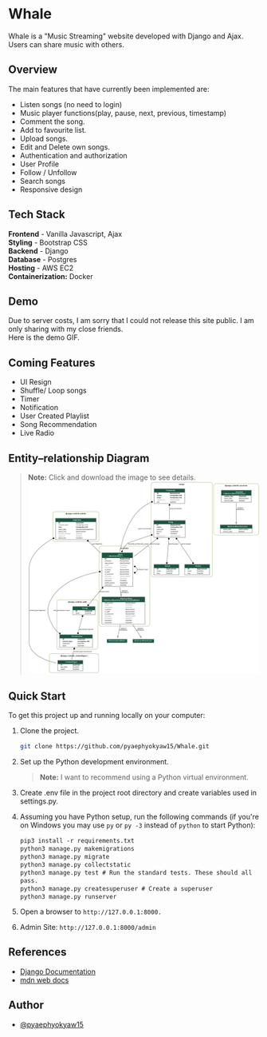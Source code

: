 # Whale
Whale is a "Music Streaming" website developed with Django and Ajax. Users can share music with others.

## Overview
The main features that have currently been implemented are:

* Listen songs (no need to login)
* Music player functions(play, pause, next, previous, timestamp)
* Comment the song.
* Add to favourite list.
* Upload songs.
* Edit and Delete own songs.
* Authentication and authorization
* User Profile
* Follow / Unfollow
* Search songs
* Responsive design

## Tech Stack

**Frontend** - Vanilla Javascript, Ajax   
**Styling** - Bootstrap CSS   
**Backend** - Django    
**Database** - Postgres  
**Hosting** - AWS EC2   
**Containerization:** Docker  

## Demo
Due to server costs, I am sorry that I could not release this site public. I am only sharing with my close friends.  
Here is the demo GIF.


## Coming Features
* UI Resign
* Shuffle/ Loop songs
* Timer
* Notification
* User Created Playlist
* Song Recommendation
* Live Radio

## Entity–relationship Diagram
> **Note:** Click and download the image to see details.
![Entity–relationship model](https://github.com/pyaephyokyaw15/Whale/blob/main/ERD.png)


## Quick Start

To get this project up and running locally on your computer:

1. Clone the project.

   ```bash
   git clone https://github.com/pyaephyokyaw15/Whale.git
   ```
1. Set up the Python development environment.
   > **Note:** I want to recommend using a Python virtual environment.
   
1. Create .env file in the project root directory and create variables used in settings.py.

1. Assuming you have Python setup, run the following commands (if you're on Windows you may use `py` or `py -3` instead of `python` to start Python):
   ```
   pip3 install -r requirements.txt
   python3 manage.py makemigrations
   python3 manage.py migrate
   python3 manage.py collectstatic
   python3 manage.py test # Run the standard tests. These should all pass.
   python3 manage.py createsuperuser # Create a superuser
   python3 manage.py runserver
   ```
1. Open a browser to `http://127.0.0.1:8000.`
 
1. Admin Site: `http://127.0.0.1:8000/admin`

## References

* [Django Documentation](https://docs.djangoproject.com/en/4.1/)
* [mdn web docs](https://developer.mozilla.org/en-US/docs/Learn)

## Author

- [@pyaephyokyaw15](https://github.com/pyaephyokyaw15/)
